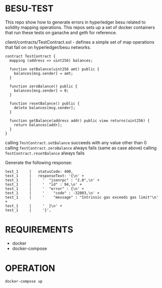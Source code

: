 # BESU-TEST

This repo show how to generate errors in hyperledger besu related to solidity mapping operations. This repos sets up a set of docker containers that run these tests on ganache and geth for reference. 

client/contracts/TestContract.sol - defines a simple set of map operations that fail on on hyperledger/besu networks. 

```
contract TestContract {
  mapping (address => uint256) balances;

  function setBalance(uint256 amt) public {
    balances[msg.sender] = amt;
  }

  function zeroBalance() public {
    balances[msg.sender] = 0;
  }

  function resetBalance() public {
    delete balances[msg.sender];
  }

  function getBalance(address addr) public view returns(uint256) {
    return balances[addr];
  }
}
```

calling `TestContract.setBalance` succeeds with any value other than 0
calling `TestContract.zeroBalance` always fails (same as case above)
calling `TestContract.resetBalance` always fails

Generate the following response:
```
test_1     |   statusCode: 400,
test_1     |   responseText: '{\n' +
test_1     |     '  "jsonrpc" : "2.0",\n' +
test_1     |     '  "id" : 94,\n' +
test_1     |     '  "error" : {\n' +
test_1     |     '    "code" : -32003,\n' +
test_1     |     '    "message" : "Intrinsic gas exceeds gas limit"\n' +
test_1     |     '  }\n' +
test_1     |     '}',

```


# REQUIREMENTS
- docker
- docker-compose

# OPERATION

```
docker-compose up
```
